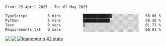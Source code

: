<!--START_SECTION:waka-->

```txt
From: 25 April 2025 - To: 02 May 2025

TypeScript         6 mins          ████████████▓░░░░░░░░░░░░   50.06 %
Python             6 mins          ████████████░░░░░░░░░░░░░   48.16 %
Text               0 secs          ▒░░░░░░░░░░░░░░░░░░░░░░░░   01.77 %
Requirements.txt   0 secs          ░░░░░░░░░░░░░░░░░░░░░░░░░   00.01 %
```

<!--END_SECTION:waka-->
<a href="https://github.com/anuraghazra/github-readme-stats">
  <img align="left" src="https://github-readme-stats.vercel.app/api?username=Tanesan&count_private=true&show_icons=true" />
<img align="left" src="https://github-readme-stats.vercel.app/api/top-langs/?username=Tanesan" />
</a>

[![ktanemur's 42 stats](https://badge42.vercel.app/api/v2/cl1wslf6s002109l771rng2w8/stats?cursusId=21&coalitionId=62)](https://github.com/JaeSeoKim/badge42)
